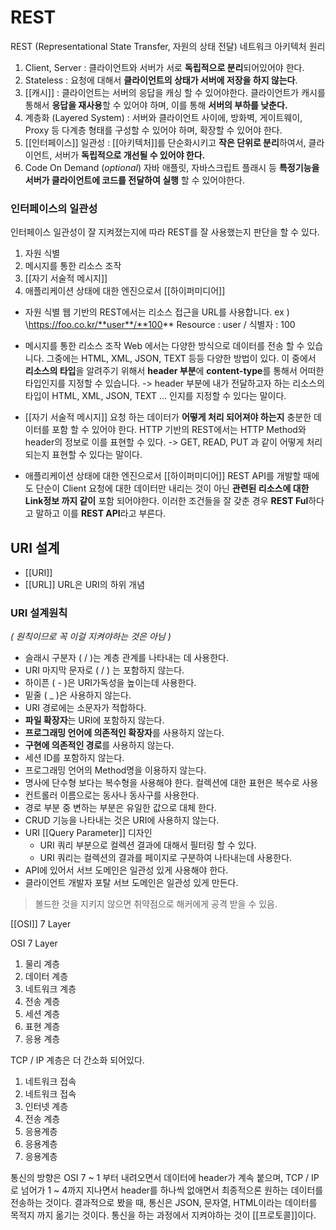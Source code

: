 
# REST
REST (Representational State Transfer, 자원의 상태 전달)
네트워크 아키텍처 원리

1. Client, Server : 클라이언트와 서버가 서로 **독립적으로 분리**되어있어야 한다.
2. Stateless : 요청에 대해서 **클라이언트의 상태가 서버에 저장을 하지 않는다**.
3. [[캐시]] : 클라이언트는 서버의 응답을 캐싱 할 수 있어야한다. 클라이언트가 캐시를 통해서 **응답을 재사용**할 수 있어야 하며, 이를 통해 **서버의 부하를 낮춘다.**
4. 계층화 (Layered System) : 서버와 클라이언트 사이에, 방화벽, 게이트웨이, Proxy 등 다계층 형태를 구성할 수 있어야 하며, 확장할 수 있어야 한다.
5. [[인터페이스]] 일관성 : [[아키텍처]]를 단순화시키고 **작은 단위로 분리**하여서, 클라이언트, 서버가 **독립적으로 개선될 수 있어야 한다.**
6. Code On Demand (*optional*) 자바 애플릿, 자바스크립트 플래시 등 **특정기능을 서버가 클라이언트에 코드를 전달하여 실행** 할 수 있어야한다.



### 인터페이스의 일관성
인터페이스 일관성이 잘 지켜졌는지에 따라 REST를 잘 사용했는지 판단을 할 수 있다.
1. 자원 식별
2. 메시지를 통한 리소스 조작
3. [[자기 서술적 메시지]]
4. 애플리케이션 상태에 대한 엔진으로서 [[하이퍼미디어]]


- 자원 식별
	웹 기반의 REST에서는 리소스 접근을 URL를 사용합니다.
	ex ) \https://foo.co.kr/**user**/**100**
		Resource : user / 식별자 : 100


- 메시지를 통한 리소스 조작
	Web 에서는 다양한 방식으로 데이터를 전송 할 수 있습니다.
	그중에는 HTML, XML, JSON, TEXT 등등 다양한 방법이 있다.
	이 중에서 **리소스의 타입**을 알려주기 위해서 **header 부분**에 **content-type**를 통해서 어떠한 타입인지를 지정할 수 있습니다.
-> header 부분에 내가 전달하고자 하는 리소스의 타입이 HTML, XML, JSON, TEXT ... 인지를 지정할 수 있다는 말이다.

- [[자기 서술적 메시지]]
	요청 하는 데이터가 **어떻게 처리 되어져야 하는지** 충분한 데이터를 포함 할 수 있어야 한다.
	HTTP 기반의 REST에서는 HTTP Method와 header의 정보로 이를 표현할 수 있다.
-> GET, READ, PUT 과 같이 어떻게 처리되는지 표현할 수 있다는 말이다.

- 애플리케이션 상태에 대한 엔진으로서 [[하이퍼미디어]]
	REST API를 개발할 때에도 단순이 Client 요청에 대한 데이터만 내리는 것이 아닌 **관련된 리소스에 대한 Link정보 까지 같이** 포함 되어야한다.
	이러한 조건들을 잘 갖춘 경우 **REST Ful**하다고 말하고 이를 **REST API**라고 부른다.


## URI 설계
- [[URI]]
- [[URL]]
URL은 URI의 하위 개념

### URI 설계**원칙** 
*( 원칙이므로 꼭 이걸 지켜야하는 것은 아님 )*
- 슬래시 구분자 ( / )는 계층 관계를 나타내는 데 사용한다.
- URI 마지막 문자로 ( / ) 는 포함하지 않는다.
- 하이픈 ( - )은 URI가독성을 높이는데 사용한다.
- 밑줄 ( _ )은 사용하지 않는다.
- URI 경로에는 소문자가 적합하다.
- **파일 확장자**는 URI에 포함하지 않는다.
- **프로그래밍 언어에 의존적인 확장자**를 사용하지 않는다.
- **구현에 의존적인 경로**를 사용하지 않는다.
- 세션 ID를 포함하지 않는다.
- 프로그래밍 언어의 Method명을 이용하지 않는다.
- 명사에 단수형 보다는 복수형을 사용해야 한다. 컬렉션에 대한 표현은 복수로 사용
- 컨트롤러 이름으로는 동사나 동사구를 사용한다.
- 경로 부분 중 변하는 부분은 유일한 값으로 대체 한다.
- CRUD 기능을 나타내는 것은 URI에 사용하지 않는다.
- URI [[Query Parameter]] 디자인
	- URI 쿼리 부분으로 컬렉션 결과에 대해서 필터링 할 수 있다.
	- URI 쿼리는 컬렉션의 결과를 페이지로 구분하여 나타내는데 사용한다.
- API에 있어서 서브 도메인은 일관성 있게 사용해야 한다.
- 클라이언트 개발자 포탈 서브 도메인은 일관성 있게 만든다.
>볼드한 것을 지키지 않으면 취약점으로 해커에게 공격 받을 수 있음.




[[OSI]] 7 Layer

OSI 7 Layer
1. 물리 계층
2. 데이터 계층
3. 네트워크 계층
4. 전송 계층
5. 세션 계층
6. 표현 계층
7. 응용 계층


TCP / IP 계층은 더 간소화 되어있다.
1. 네트워크 접속
1. 네트워크 접속
2. 인터넷 계층
3. 전송 계층
4. 응용계층
4. 응용계층
4. 응용계층


통신의 방향은 OSI 7 ~ 1 부터 내려오면서 데이터에 header가 계속 붙으며, TCP / IP로 넘어가 1 ~ 4까지 지나면서 header를 하나씩 없애면서 최종적으론 원하는 데이터를 전송하는 것이다.
결과적으로 봤을 때, 통신은 JSON, 문자열, HTML이라는 데이터를 목적지 까지 옮기는 것이다.
통신을 하는 과정에서 지켜야하는 것이 [[프로토콜]]이다.







